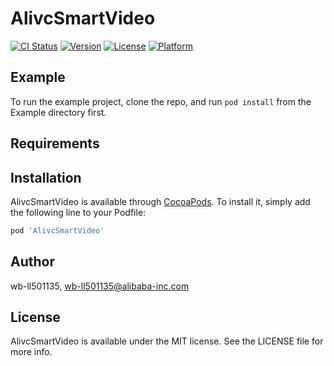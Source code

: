 # AlivcSmartVideo

[![CI Status](https://img.shields.io/travis/wb-ll501135/AlivcSmartVideo.svg?style=flat)](https://travis-ci.org/wb-ll501135/AlivcSmartVideo)
[![Version](https://img.shields.io/cocoapods/v/AlivcSmartVideo.svg?style=flat)](https://cocoapods.org/pods/AlivcSmartVideo)
[![License](https://img.shields.io/cocoapods/l/AlivcSmartVideo.svg?style=flat)](https://cocoapods.org/pods/AlivcSmartVideo)
[![Platform](https://img.shields.io/cocoapods/p/AlivcSmartVideo.svg?style=flat)](https://cocoapods.org/pods/AlivcSmartVideo)

## Example

To run the example project, clone the repo, and run `pod install` from the Example directory first.

## Requirements

## Installation

AlivcSmartVideo is available through [CocoaPods](https://cocoapods.org). To install
it, simply add the following line to your Podfile:

```ruby
pod 'AlivcSmartVideo'
```

## Author

wb-ll501135, wb-ll501135@alibaba-inc.com

## License

AlivcSmartVideo is available under the MIT license. See the LICENSE file for more info.
